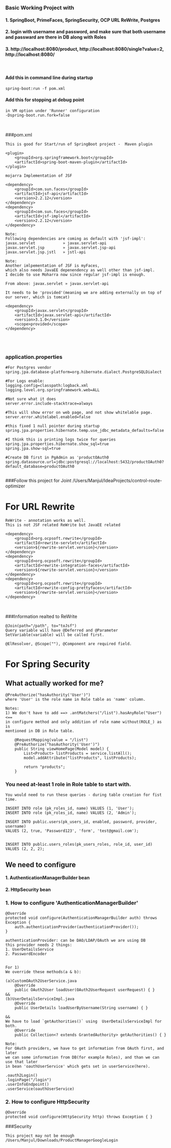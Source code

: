 ### Basic Working Project with 
#### 1. SpringBoot, PrimeFaces, SpringSecurity, OCP URL ReWrite, Postgres
#### 2. login with username and password, and make sure that both username and passward are there in DB along with Roles
#### 3. http://localhost:8080/product, http://localhost:8080/single?value=2, http://localhost:8080/

<br/>

#### Add this in command line during startup

```
spring-boot:run -f pom.xml
```
#### Add this for stopping at debug point
```
in VM option under 'Runner' configuration
-Dspring-boot.run.fork=false
```

<br/>

###pom.xml
````
This is good for Start/run of SpringBoot project -  Maven plugin

<plugin>
    <groupId>org.springframework.boot</groupId>
    <artifactId>spring-boot-maven-plugin</artifactId>
</plugin>
````

```
mojarra Implementation of JSF

<dependency>
    <groupId>com.sun.faces</groupId>
    <artifactId>jsf-api</artifactId>
    <version>2.2.12</version>
</dependency>
<dependency>
    <groupId>com.sun.faces</groupId>
    <artifactId>jsf-impl</artifactId>
    <version>2.2.12</version>
</dependency>

Note:
Following dependencies are coming as default with 'jsf-impl':
javax.servlet            » javax.servlet-api
javax.servlet.jsp        » javax.servlet.jsp-api
javax.servlet.jsp.jstl   » jstl-api

Note: 
Another imlpementation of JSF is myFaces,
which also needs JavaEE depenendency as well other than jsf-impl.
I decide to use Moharra now since regular jsf-impl is enough.
```

```
From above: javax.servlet » javax.servlet-api

It needs to be 'provided'(meaning we are adding externally on top of our server, which is tomcat)

<dependency>
    <groupId>javax.servlet</groupId>
    <artifactId>javax.servlet-api</artifactId>
    <version>3.1.0</version>
    <scope>provided</scope>
</dependency>
```
<br/>
<br/>

### application.properties
```
#For Postgres vendor
spring.jpa.database-platform=org.hibernate.dialect.PostgreSQLDialect

#For Logs enable:
logging.config=classpath:logback.xml
logging.level.org.springframework.web=ALL

#Not sure what it does 
server.error.include-stacktrace=always

#This will show error on web page, and not show whitelable page.
server.error.whitelabel.enabled=false

#this fixed 1 null pointer during startup
spring.jpa.properties.hibernate.temp.use_jdbc_metadata_defaults=false

#I think this is printing logs twice for queries
spring.jpa.properties.hibernate.show_sql=true
spring.jpa.show-sql=true

#Create DB first in PgAdmin as 'productOAuth0
spring.datasource.url=jdbc:postgresql://localhost:5432/productOAuth0?default_database=productOAuth0


```

###Follow this project for Joint 
/Users/Manjul/IdeaProjects/control-route-optimizer

# For URL Rewrite


```
ReWrite - annotation works as well.
This is not JSF related ReWrite but JavaEE related 

<dependency>
    <groupId>org.ocpsoft.rewrite</groupId>
    <artifactId>rewrite-servlet</artifactId>
    <version>${rewrite-servlet.version}</version>
</dependency>
<dependency>
    <groupId>org.ocpsoft.rewrite</groupId>
    <artifactId>rewrite-integration-faces</artifactId>
    <version>${rewrite-servlet.version}</version>
</dependency>
<dependency>
    <groupId>org.ocpsoft.rewrite</groupId>
    <artifactId>rewrite-config-prettyfaces</artifactId>
    <version>${rewrite-servlet.version}</version>
</dependency>
```
<br/>

###Information realted to ReWrite
```
@Join(path="/path", to="toJsf")
Query variable will have @Deferred and @Parameter
SetVariable(variable) will be called first.

@ElResolver, @Scope(""), @Component are required field.
```


# For Spring Security


## What actually worked for me?
```
@PreAuthorize("hasAuthority('User')")
where 'User' is the role name in Role table as 'name' column.

Notes:
1) We don't have to add ==> .antMatchers("/list").hasAnyRole("User") <==
in configure method and only addition of role name without(ROLE_) as is
mentioned in DB in Role table.

	@RequestMapping(value = "/list")
	@PreAuthorize("hasAuthority('User')")
	public String viewHomePage(Model model) {
		List<Product> listProducts = service.listAll();
		model.addAttribute("listProducts", listProducts);
		
		return "products";
	}
```

### You need at-least 1 role in Role table to start with.
```
You would need to run these queries - during table creation for fist time.

INSERT INTO role (pk_roles_id, name) VALUES (1, 'User');
INSERT INTO role (pk_roles_id, name) VALUES (2, 'Admin');

INSERT INTO public.users(pk_users_id, enabled, password, provider, username)
VALUES (2, true, 'Password123', 'form', 'test@gmail.com');
	
	
INSERT INTO public.users_roles(pk_users_roles, role_id, user_id)
VALUES (2, 2, 2);
```
## We need to configure
#### 1. AuthenticationManagerBuilder bean
#### 2. HttpSecurity bean
### 1. How to configure 'AuthenticationManagerBuilder'
```
@Override
protected void configure(AuthenticationManagerBuilder auth) throws Exception {
    auth.authenticationProvider(authenticationProvider());
}

authenticationProvider: can be DAO/LDAP/OAuth we are using DB
this provider needs 2 things:
1. UserDetailsService
2. PasswordEncoder


For 1)
We override these methods(a & b):

(a)CustomOAuth2UserService.java
    @Override
    public OAuth2User loadUser(OAuth2UserRequest userRequest) { }
&& 
(b)UserDetailsServiceImpl.java
    @Override
    public UserDetails loadUserByUsername(String username) { }

&&
We have to load `getAuthorities()` using  UserDetailsServiceImpl for both.
    @Override
    public Collection<? extends GrantedAuthority> getAuthorities() { }

Note: 
For OAuth providers, we have to get information from OAuth first, and later
we can some information from DB(for example Roles), and than we can use that later 
in bean 'oauthUserService' which gets set in userService(here).

.oauth2Login()
.loginPage("/login")
.userInfoEndpoint()
.userService(oauthUserService)

```

### 2. How to configure HttpSecurity
```
@Override
protected void configure(HttpSecurity http) throws Exception { }

```


###Security
```
This project may not be enough
/Users/Manjul/Downloads/ProductManagerGoogleLogin 

```
